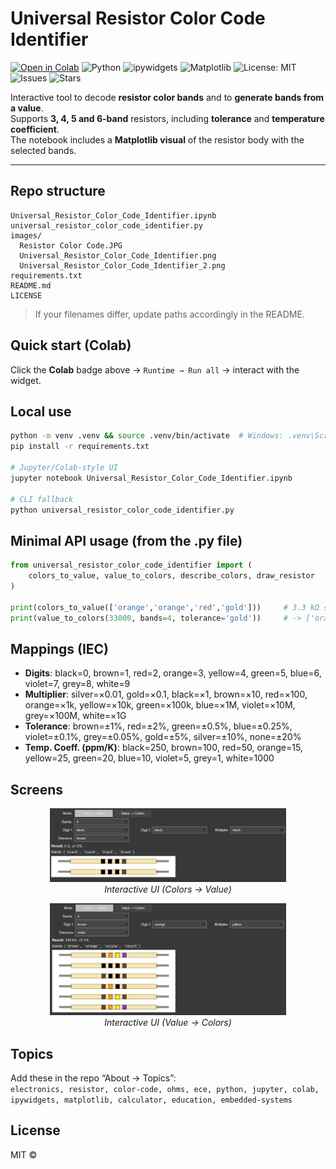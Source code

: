
# Universal Resistor Color Code Identifier

[![Open in Colab](https://colab.research.google.com/assets/colab-badge.svg)](https://colab.research.google.com/github/<USER>/<REPO>/blob/main/Universal_Resistor_Color_Code_Identifier.ipynb)
![Python](https://img.shields.io/badge/python-3.8%2B-blue)
![ipywidgets](https://img.shields.io/badge/ipywidgets-8%2B-lightgrey)
![Matplotlib](https://img.shields.io/badge/matplotlib-3.5%2B-informational)
![License: MIT](https://img.shields.io/badge/License-MIT-green.svg)
![Issues](https://img.shields.io/github/issues/<USER>/<REPO>)
![Stars](https://img.shields.io/github/stars/<USER>/<REPO>?style=social)

Interactive tool to decode **resistor color bands** and to **generate bands from a value**.  
Supports **3, 4, 5 and 6-band** resistors, including **tolerance** and **temperature coefficient**.  
The notebook includes a **Matplotlib visual** of the resistor body with the selected bands.

---

## Repo structure
```
Universal_Resistor_Color_Code_Identifier.ipynb
universal_resistor_color_code_identifier.py
images/
  Resistor Color Code.JPG
  Universal_Resistor_Color_Code_Identifier.png
  Universal_Resistor_Color_Code_Identifier_2.png
requirements.txt
README.md
LICENSE
```
> If your filenames differ, update paths accordingly in the README.

## Quick start (Colab)
Click the **Colab** badge above → `Runtime → Run all` → interact with the widget.

## Local use
```bash
python -m venv .venv && source .venv/bin/activate  # Windows: .venv\Scripts\activate
pip install -r requirements.txt

# Jupyter/Colab-style UI
jupyter notebook Universal_Resistor_Color_Code_Identifier.ipynb

# CLI fallback
python universal_resistor_color_code_identifier.py
```

## Minimal API usage (from the .py file)
```python
from universal_resistor_color_code_identifier import (
    colors_to_value, value_to_colors, describe_colors, draw_resistor
)

print(colors_to_value(['orange','orange','red','gold']))     # 3.3 kΩ ±5%
print(value_to_colors(33000, bands=4, tolerance='gold'))     # -> ['orange','orange','red','gold']
```

## Mappings (IEC)
- **Digits**: black=0, brown=1, red=2, orange=3, yellow=4, green=5, blue=6, violet=7, grey=8, white=9  
- **Multiplier**: silver=×0.01, gold=×0.1, black=×1, brown=×10, red=×100, orange=×1k, yellow=×10k, green=×100k, blue=×1M, violet=×10M, grey=×100M, white=×1G  
- **Tolerance**: brown=±1%, red=±2%, green=±0.5%, blue=±0.25%, violet=±0.1%, grey=±0.05%, gold=±5%, silver=±10%, none=±20%  
- **Temp. Coeff. (ppm/K)**: black=250, brown=100, red=50, orange=15, yellow=25, green=20, blue=10, violet=5, grey=1, white=1000

## Screens
<p align="center">
  <img src="images/Universal_Resistor_Color_Code_Identifier.png" width="75%"><br/>
  <em>Interactive UI (Colors → Value)</em>
</p>
<p align="center">
  <img src="images/Universal_Resistor_Color_Code_Identifier_2.png" width="75%"><br/>
  <em>Interactive UI (Value → Colors)</em>
</p>

## Topics
Add these in the repo “About → Topics”:  
`electronics, resistor, color-code, ohms, ece, python, jupyter, colab, ipywidgets, matplotlib, calculator, education, embedded-systems`

## License
MIT © <Ahnaf Atef>

